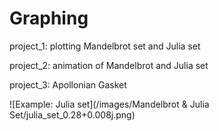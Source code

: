 # Graphing
project_1: plotting Mandelbrot set and Julia set

project_2: animation of Mandelbrot and Julia set

project_3: Apollonian Gasket

![Example: Julia set](/images/Mandelbrot & Julia Set/julia_set_0.28+0.008j.png)
